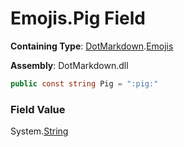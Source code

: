 # Emojis\.Pig Field

**Containing Type**: [DotMarkdown](../../README.md)\.[Emojis](../README.md)

**Assembly**: DotMarkdown\.dll

```csharp
public const string Pig = ":pig:"
```

### Field Value

System\.[String](https://docs.microsoft.com/en-us/dotnet/api/system.string)